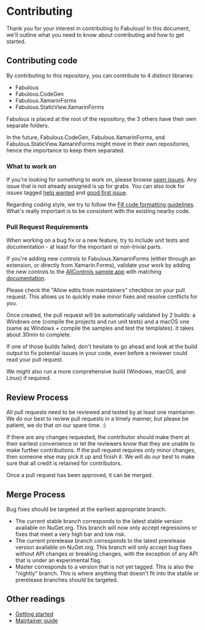 # Contributing

Thank you for your interest in contributing to Fabulous! In this document, we'll outline what you need to know about contributing and how to get started.

## Contributing code

By contributing to this repository, you can contribute to 4 distinct libraries:
- Fabulous
- Fabulous.CodeGen
- Fabulous.XamarinForms
- Fabulous.StaticView.XamarinForms

Fabulous is placed at the root of the repository, the 3 others have their own separate folders.

In the future, Fabulous.CodeGen, Fabulous.XamarinForms, and Fabulous.StaticView.XamarinForms might move in their own repositories, hence the importance to keep them separated.

### What to work on

If you're looking for something to work on, please browse [open issues](https://github.com/fsprojects/Fabulous/issues). Any issue that is not already assigned is up for grabs. You can also look for issues tagged [help wanted](https://github.com/fsprojects/Fabulous/issues?q=is%3Aissue+is%3Aopen+label%3A%22help+wanted%22) and [good first issue](https://github.com/fsprojects/Fabulous/issues?q=is%3Aissue+is%3Aopen+label%3A%22good+first+issue%22).

Regarding coding style, we try to follow the [F# code formatting guidelines](https://docs.microsoft.com/en-us/dotnet/fsharp/style-guide/formatting).  
What's really important is to be consistent with the existing nearby code.

### Pull Request Requirements

When working on a bug fix or a new feature, try to include unit tests and documentation - at least for the important or non-trivial parts.

If you're adding new controls to Fabulous.XamarinForms (either through an extension, or directly from Xamarin.Forms), validate your work by adding the new controls to the [AllControls sample app](https://github.com/fsprojects/Fabulous/tree/master/Fabulous.XamarinForms/samples/AllControls) with matching [documentation](https://fsprojects.github.io/Fabulous/Fabulous.XamarinForms/views-basic-elements.html).

Please check the "Allow edits from maintainers" checkbox on your pull request. This allows us to quickly make minor fixes and resolve conflicts for you.

Once created, the pull request will be automatically validated by 2 builds: a Windows one (compile the projects and run unit tests) and a macOS one (same as Windows + compile the samples and test the templates). It takes about 30min to complete.

If one of those builds failed, don't hesitate to go ahead and look at the build output to fix potential issues in your code, even before a reviewer could read your pull request.

We might also run a more comprehensive build (Windows, macOS, and Linux) if required.

## Review Process

All pull requests need to be reviewed and tested by at least one maintainer. We do our best to review pull requests in a timely manner, but please be patient, we do that on our spare time. :)

If there are any changes requested, the contributor should make them at their earliest convenience or let the reviewers know that they are unable to make further contributions. If the pull request requires only minor changes, then someone else may pick it up and finish it. We will do our best to make sure that all credit is retained for contributors.

Once a pull request has been approved, it can be merged.

## Merge Process

Bug fixes should be targeted at the earliest appropriate branch.

- The current stable branch corresponds to the latest stable version available on NuGet.org. This branch will now only accept regressions or fixes that meet a very high bar and low risk.
- The current prerelease branch corresponds to the latest prerelease version available on NuGet.org. This branch will only accept bug fixes without API changes or breaking changes, with the exception of any API that is under an experimental flag.
- Master corresponds to a version that is not yet tagged. This is also the "nightly" branch. This is where anything that doesn't fit into the stable or prerelease branches should be targeted.

## Other readings

- [Getting started](GETTING_STARTED.md)
- [Maintainer guide](MAINTAINER_GUIDE.md)
